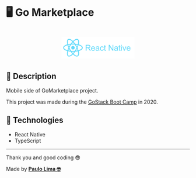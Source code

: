 # 🖥️ Go Marketplace

<h1 align="center">
  <img alt="React Native" src=".github/logo.png" width="200px" />
</h1>

## 🔎️ Description
Mobile side of GoMarketplace project.

This project was made during the <a href="https://rocketseat.com.br/gostack">GoStack Boot Camp</a> in 2020.

## 🚀️ Technologies

- React Native
- TypeScript

---

Thank you and good coding 😎️

Made by **<a href="https://paulophlp.github.io/portfolio/" target="__blank">Paulo Lima 🤓️</a>**
